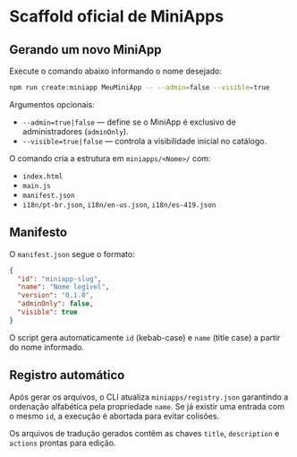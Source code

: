 # Scaffold oficial de MiniApps

## Gerando um novo MiniApp

Execute o comando abaixo informando o nome desejado:

```bash
npm run create:miniapp MeuMiniApp -- --admin=false --visible=true
```

Argumentos opcionais:

- `--admin=true|false` — define se o MiniApp é exclusivo de administradores (`adminOnly`).
- `--visible=true|false` — controla a visibilidade inicial no catálogo.

O comando cria a estrutura em `miniapps/<Nome>/` com:

- `index.html`
- `main.js`
- `manifest.json`
- `i18n/pt-br.json`, `i18n/en-us.json`, `i18n/es-419.json`

## Manifesto

O `manifest.json` segue o formato:

```json
{
  "id": "miniapp-slug",
  "name": "Nome legível",
  "version": "0.1.0",
  "adminOnly": false,
  "visible": true
}
```

O script gera automaticamente `id` (kebab-case) e `name` (title case) a partir do nome informado.

## Registro automático

Após gerar os arquivos, o CLI atualiza `miniapps/registry.json` garantindo a ordenação alfabética pela propriedade `name`. Se já existir uma entrada com o mesmo `id`, a execução é abortada para evitar colisões.

Os arquivos de tradução gerados contêm as chaves `title`, `description` e `actions` prontas para edição.
